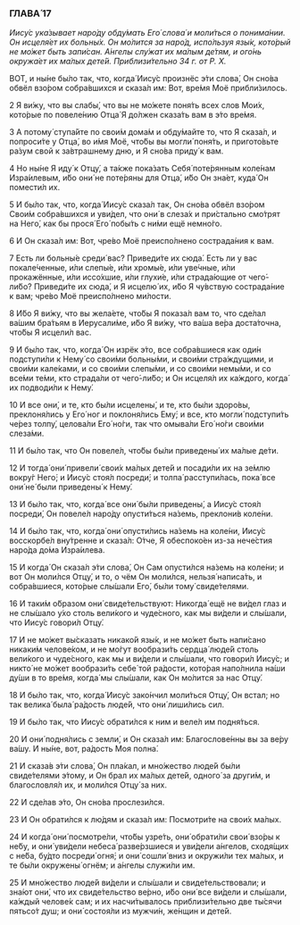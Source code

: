 ### ГЛАВА́ 17

_Иису́с ука́зывает наро́ду обду́мать Его́ слова́ и моли́ться о понима́нии. Он исцеля́ет их больны́х. Он мо́лится за наро́д, испо́льзуя язы́к, кото́рый не мо́жет быть запи́сан. А́нгелы слу́жат их ма́лым де́тям, и ого́нь окружа́ет их ма́лых дете́й. Приблизи́тельно 34 г. от Р. Х._

ВОТ, и ны́не бы́ло так, что, когда́ Иису́с произнёс э́ти слова́, Он сно́ва обвёл взо́ром собра́вшихся и сказа́л им: Вот, вре́мя Моё прибли́зилось.

2 Я ви́жу, что вы слабы́, что вы не мо́жете поня́ть всех слов Мои́х, кото́рые по повеле́нию Отца́ Я до́лжен сказа́ть вам в э́то вре́мя.

3 А потому́ ступа́йте по свои́м дома́м и обду́майте то, что Я сказа́л, и попроси́те у Отца́, во и́мя Моё, что́бы вы могли́ поня́ть, и пригото́вьте ра́зум свой к за́втрашнему дню, и Я сно́ва приду́ к вам.

4 Но ны́не Я иду́ к Отцу́, а та́кже пока́зать Себя́ поте́рянным коле́нам Изра́илевым, и́бо они́ не поте́ряны для Отца́, и́бо Он зна́ет, куда́ Он помести́л их.

5 И бы́ло так, что, когда́ Иису́с сказа́л так, Он сно́ва обвёл взо́ром Свои́м собра́вшихся и уви́дел, что они́ в слеза́х и при́стально смо́трят на Него́, как бы прося́ Его́ побы́ть с ни́ми ещё немно́го.

6 И Он сказа́л им: Вот, чре́во Моё преиспо́лнено сострада́ния к вам.

7 Есть ли больны́е среди́ вас? Приведи́те их сюда́. Есть ли у вас покале́ченные, и́ли слепы́е, и́ли хромы́е, и́ли уве́чные, и́ли прокажённые, и́ли иссо́хшие, и́ли глухи́е, и́ли страда́ющие от чего́-ли́бо? Приведи́те их сюда́, и Я исцелю́ их, и́бо Я чу́вствую сострада́ние к вам; чре́во Моё преиспо́лнено ми́лости.

8 И́бо Я ви́жу, что вы жела́ете, что́бы Я показа́л вам то, что сде́лал ва́шим бра́тьям в Иерусали́ме, и́бо Я ви́жу, что ва́ша ве́ра доста́точна, что́бы Я исцели́л вас.

9 И бы́ло так, что, когда́ Он изрёк э́то, все собра́вшиеся как оди́н подступи́ли к Нему́ со свои́ми больны́ми, и свои́ми стра́ждущими, и свои́ми кале́ками, и со свои́ми слепы́ми, и со свои́ми немы́ми, и со все́ми те́ми, кто страда́ли от чего́-ли́бо; и Он исцеля́л их ка́ждого, когда́ их подводи́ли к Нему́.

10 И все они́, и те, кто бы́ли исцелены́, и те, кто бы́ли здоро́вы, преклоня́лись у Его́ ног и поклоня́лись Ему́; и все, кто могли́ подступи́ть че́рез толпу́, целова́ли Его́ но́ги, так что омыва́ли Его́ но́ги свои́ми слеза́ми.

11 И бы́ло так, что Он повеле́л, что́бы бы́ли приведены́ их ма́лые де́ти.

12 И тогда́ они́ привели́ свои́х ма́лых дете́й и посади́ли их на зе́млю вокру́г Него́; и Иису́с стоя́л посреди́; и толпа́ расступи́лась, пока́ все они́ не́ были приведены́ к Нему́.

13 И бы́ло так, что, когда́ все они́ бы́ли приведены́, а Иису́с стоя́л посреди́, Он повеле́л наро́ду опусти́ться на́земь, преклони́в коле́ни.

14 И бы́ло так, что, когда́ они́ опусти́лись на́земь на коле́ни, Иису́с восскорбе́л вну́тренне и сказа́л: О́тче, Я обеспоко́ен из-за нече́стия наро́да до́ма Изра́илева.

15 И когда́ Он сказа́л э́ти слова́, Он Сам опусти́лся на́земь на коле́ни; и вот Он моли́лся Отцу́, и то, о чём Он моли́лся, нельзя́ написа́ть, и собра́вшиеся, кото́рые слы́шали Его́, бы́ли тому́ свиде́телями.

16 И таки́м о́бразом они́ свиде́тельствуют: Никогда́ ещё не ви́дел глаз и не слы́шало у́хо столь вели́кого и чуде́сного, как мы ви́дели и слы́шали, что Иису́с говори́л Отцу́.

17 И не мо́жет вы́сказать никако́й язы́к, и не мо́жет быть напи́сано никаки́м челове́ком, и не мо́гут вообрази́ть сердца́ люде́й столь вели́кого и чуде́сного, как мы и ви́дели и слы́шали, что говори́л Иису́с; и никто́ не мо́жет вообрази́ть себе́ той ра́дости, кото́рая напо́лнила на́ши ду́ши в то вре́мя, когда́ мы слы́шали, как Он мо́лится за нас Отцу́.

18 И бы́ло так, что, когда́ Иису́с зако́нчил моли́ться Отцу́, Он встал; но так велика́ была́ ра́дость люде́й, что они́ лиши́лись сил.

19 И бы́ло так, что Иису́с обрати́лся к ним и веле́л им подня́ться.

20 И они́ подня́лись с земли́, и Он сказа́л им: Благослове́нны вы за ве́ру ва́шу. И ны́не, вот, ра́дость Моя полна́.

21 И сказа́в э́ти слова́, Он пла́кал, и мно́жество люде́й бы́ли свиде́телями э́тому, и Он брал их ма́лых дете́й, одного́ за други́м, и благословля́л их, и моли́лся Отцу́ за них.

22 И сде́лав э́то, Он сно́ва прослези́лся.

23 И Он обрати́лся к лю́дям и сказа́л им: Посмотри́те на свои́х ма́лых.

24 И когда́ они́ посмотре́ли, что́бы узре́ть, они́ обрати́ли свои́ взо́ры к не́бу, и они́ уви́дели небеса́ разве́рзшиеся и уви́дели а́нгелов, сходя́щих с не́ба, бу́дто посреди́ огня́; и они́ сошли́ вниз и окружи́ли тех ма́лых, и те бы́ли окружены́ огнём; и а́нгелы служи́ли им.

25 И мно́жество люде́й ви́дели и слы́шали и свиде́тельствовали; и зна́ют они́, что их свиде́тельство ве́рно, и́бо они́ все ви́дели и слы́шали, ка́ждый челове́к сам; и их насчи́тывалось приблизи́тельно две ты́сячи пятьсо́т душ; и они́ состоя́ли из мужчи́н, же́нщин и дете́й.
